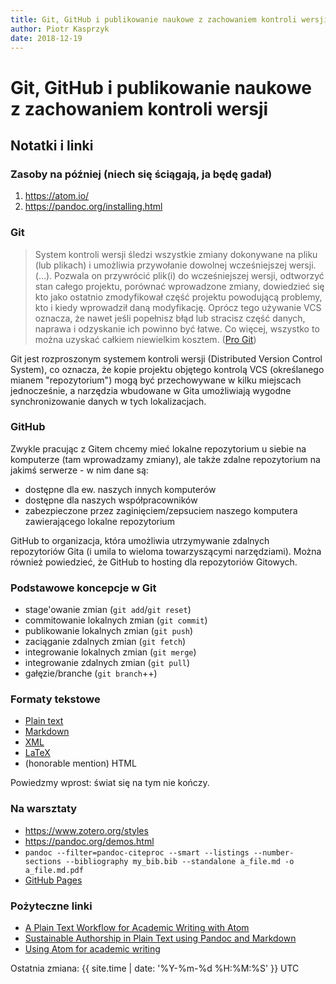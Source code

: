 ```yaml
---  
title: Git, GitHub i publikowanie naukowe z zachowaniem kontroli wersji  
author: Piotr Kasprzyk  
date: 2018-12-19  
---  
```


# Git, GitHub i publikowanie naukowe z zachowaniem kontroli wersji
## Notatki i linki

### Zasoby na później (niech się ściągają, ja będę gadał)

1. <https://atom.io/>
2. <https://pandoc.org/installing.html>

### Git

> System kontroli wersji śledzi wszystkie zmiany dokonywane na pliku
> (lub plikach) i umożliwia przywołanie dowolnej wcześniejszej wersji.
> (...). Pozwala on przywrócić plik(i) do wcześniejszej wersji, odtworzyć
> stan całego projektu, porównać wprowadzone zmiany, dowiedzieć się kto jako
> ostatnio zmodyfikował część projektu powodującą problemy, kto i kiedy
> wprowadził daną modyfikację. Oprócz tego używanie VCS oznacza, że nawet
> jeśli popełnisz błąd lub stracisz część danych, naprawa i odzyskanie ich
> powinno być łatwe. Co więcej, wszystko to można uzyskać całkiem niewielkim
> kosztem.  ([Pro Git](https://git-scm.com/book/pl/v2/Pierwsze-kroki-Wprowadzenie-do-kontroli-wersji))

Git jest rozproszonym systemem kontroli wersji (Distributed Version Control System),
co oznacza, że kopie projektu objętego kontrolą VCS (określanego mianem "repozytorium")
mogą być przechowywane w kilku miejscach jednocześnie, a narzędzia wbudowane
w Gita umożliwiają wygodne synchronizowanie danych w tych lokalizacjach.


### GitHub

Zwykle pracując z Gitem chcemy mieć lokalne repozytorium u siebie
na komputerze (tam wprowadzamy zmiany), ale także zdalne repozytorium na jakimś
serwerze - w nim dane są:
* dostępne dla ew. naszych innych komputerów
* dostępne dla naszych współpracowników
* zabezpieczone przez zaginięciem/zepsuciem naszego komputera zawierającego
  lokalne repozytorium

GitHub to organizacja, która umożliwia utrzymywanie zdalnych repozytoriów
Gita (i umila to wieloma towarzyszącymi narzędziami). Można również powiedzieć,
że GitHub to hosting dla repozytoriów Gitowych.

### Podstawowe koncepcje w Git

* stage'owanie zmian (`git add`/`git reset`)
* commitowanie lokalnych zmian (`git commit`)
* publikowanie lokalnych zmian (`git push`)
* zaciąganie zdalnych zmian (`git fetch`)
* integrowanie lokalnych zmian (`git merge`)
* integrowanie zdalnych zmian (`git pull`)
* gałęzie/branche (`git branch`++)

### Formaty tekstowe

* [Plain text](https://en.wikipedia.org/wiki/Plain_text)
* [Markdown](https://www.markdowntutorial.com/)
* [XML](http://www.tei-c.org/support/learn/teach-yourself-tei/)
* [LaTeX](https://www.latex-tutorial.com/tutorials/)
* (honorable mention) HTML

Powiedzmy wprost: świat się na tym nie kończy.

### Na warsztaty

* https://www.zotero.org/styles
* https://pandoc.org/demos.html
* `pandoc --filter=pandoc-citeproc --smart --listings --number-sections --bibliography my_bib.bib --standalone a_file.md -o a_file.md.pdf`
* [GitHub Pages](https://pages.github.com/)

### Pożyteczne linki

* [A Plain Text Workflow for Academic Writing with Atom](http://u.arizona.edu/~selisker/post/workflow/)
* [Sustainable Authorship in Plain Text using Pandoc and Markdown](https://programminghistorian.org/en/lessons/sustainable-authorship-in-plain-text-using-pandoc-and-markdown)
* [Using Atom for academic writing](https://discuss.atom.io/t/using-atom-for-academic-writing/19222)

Ostatnia zmiana: {{ site.time | date: '%Y-%m-%d %H:%M:%S' }} UTC

